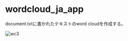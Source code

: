 # wordcloud_ja_app

document.txtに書かれたテキストのword cloudを作成する。

![wc3](https://user-images.githubusercontent.com/34742328/161122800-c45be4d1-f9c8-4fab-a196-0f9fdf93eb62.png)
